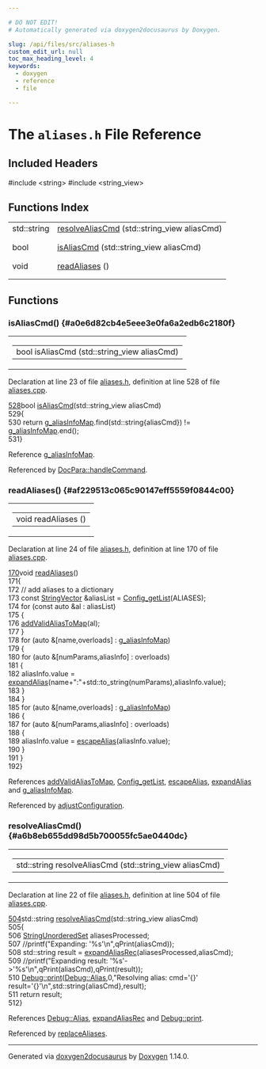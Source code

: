 ```yaml
---

# DO NOT EDIT!
# Automatically generated via doxygen2docusaurus by Doxygen.

slug: /api/files/src/aliases-h
custom_edit_url: null
toc_max_heading_level: 4
keywords:
  - doxygen
  - reference
  - file

---
```


<div class="doxyPage">

# The `aliases.h` File Reference



## Included Headers

<div class="doxyIncludesList">#include &lt;string&gt;
#include &lt;string_view&gt;
</div>

## Functions Index

<table class="doxyMembersIndex">

<tr class="doxyMemberIndexItem">
<td class="doxyMemberIndexItemType" align="left" valign="top">std::string</td>
<td class="doxyMemberIndexItemName" align="left" valign="top"><a href="#a6b8eb655dd98d5b700055fc5ae0440dc">resolveAliasCmd</a> (std::string_view aliasCmd)</td>
</tr>
<tr class="doxyMemberIndexDescription">
<td class="doxyMemberIndexDescriptionLeft"></td>
<td class="doxyMemberIndexDescriptionRight">
</td>
</tr>
<tr class="doxyMemberIndexSeparator">
<td class="doxyMemberIndexSeparator" colspan="2"></td>
</tr>

<tr class="doxyMemberIndexItem">
<td class="doxyMemberIndexItemType" align="left" valign="top">bool</td>
<td class="doxyMemberIndexItemName" align="left" valign="top"><a href="#a0e6d82cb4e5eee3e0fa6a2edb6c2180f">isAliasCmd</a> (std::string_view aliasCmd)</td>
</tr>
<tr class="doxyMemberIndexDescription">
<td class="doxyMemberIndexDescriptionLeft"></td>
<td class="doxyMemberIndexDescriptionRight">
</td>
</tr>
<tr class="doxyMemberIndexSeparator">
<td class="doxyMemberIndexSeparator" colspan="2"></td>
</tr>

<tr class="doxyMemberIndexItem">
<td class="doxyMemberIndexItemType" align="left" valign="top">void</td>
<td class="doxyMemberIndexItemName" align="left" valign="top"><a href="#af229513c065c90147eff5559f0844c00">readAliases</a> ()</td>
</tr>
<tr class="doxyMemberIndexDescription">
<td class="doxyMemberIndexDescriptionLeft"></td>
<td class="doxyMemberIndexDescriptionRight">
</td>
</tr>
<tr class="doxyMemberIndexSeparator">
<td class="doxyMemberIndexSeparator" colspan="2"></td>
</tr>

</table>


<div class="doxySectionDef">

## Functions

### isAliasCmd() {#a0e6d82cb4e5eee3e0fa6a2edb6c2180f}

<div class="doxyMemberItem">
<div class="doxyMemberProto">
<table class="doxyMemberLabels">
<tr class="doxyMemberLabels">
<td class="doxyMemberLabelsLeft">
<table class="doxyMemberName">
<tr>
<td class="doxyMemberName">bool isAliasCmd (std::string_view aliasCmd)</td>
</tr>
</table>
</td>
</tr>
</table>
</div>
<div class="doxyMemberDoc">



<p>Declaration at line 23 of file <a href="/web-doxygen/docs/api/files/src/aliases-h">aliases.h</a>, definition at line 528 of file <a href="/web-doxygen/docs/api/files/src/aliases-cpp">aliases.cpp</a>.</p>


<div class="doxyProgramListing">

<div class="doxyCodeLine"><span class="doxyLineNumber"><a href="/web-doxygen/docs/api/files/src/aliases-cpp/#a0e6d82cb4e5eee3e0fa6a2edb6c2180f">528</a></span><span class="doxyLineContent"><span class="doxyHighlightKeywordType">bool</span><span class="doxyHighlight"> <a href="/web-doxygen/docs/api/files/src/aliases-cpp/#a0e6d82cb4e5eee3e0fa6a2edb6c2180f">isAliasCmd</a>(std::string_view aliasCmd)</span></span></div>
<div class="doxyCodeLine"><span class="doxyLineNumber">529</span><span class="doxyLineContent"><span class="doxyHighlight">{</span></span></div>
<div class="doxyCodeLine"><span class="doxyLineNumber">530</span><span class="doxyLineContent"><span class="doxyHighlight">  </span><span class="doxyHighlightKeywordFlow">return</span><span class="doxyHighlight"> <a href="/web-doxygen/docs/api/files/src/aliases-cpp/#aabfebc02acd057d5239011aef3275a64">g_aliasInfoMap</a>.find(std::string{aliasCmd}) != <a href="/web-doxygen/docs/api/files/src/aliases-cpp/#aabfebc02acd057d5239011aef3275a64">g_aliasInfoMap</a>.end();</span></span></div>
<div class="doxyCodeLine"><span class="doxyLineNumber">531</span><span class="doxyLineContent"><span class="doxyHighlight">}</span></span></div>

</div>


<p>Reference <a href="/web-doxygen/docs/api/files/src/aliases-cpp/#aabfebc02acd057d5239011aef3275a64">g_aliasInfoMap</a>.</p>


<p>Referenced by <a href="/web-doxygen/docs/api/classes/docpara/#a1e432b15eb1a56ba1c560815a145aea3">DocPara::handleCommand</a>.</p>

</div>
</div>

### readAliases() {#af229513c065c90147eff5559f0844c00}

<div class="doxyMemberItem">
<div class="doxyMemberProto">
<table class="doxyMemberLabels">
<tr class="doxyMemberLabels">
<td class="doxyMemberLabelsLeft">
<table class="doxyMemberName">
<tr>
<td class="doxyMemberName">void readAliases ()</td>
</tr>
</table>
</td>
</tr>
</table>
</div>
<div class="doxyMemberDoc">



<p>Declaration at line 24 of file <a href="/web-doxygen/docs/api/files/src/aliases-h">aliases.h</a>, definition at line 170 of file <a href="/web-doxygen/docs/api/files/src/aliases-cpp">aliases.cpp</a>.</p>


<div class="doxyProgramListing">

<div class="doxyCodeLine"><span class="doxyLineNumber"><a href="/web-doxygen/docs/api/files/src/aliases-cpp/#af229513c065c90147eff5559f0844c00">170</a></span><span class="doxyLineContent"><span class="doxyHighlightKeywordType">void</span><span class="doxyHighlight"> <a href="/web-doxygen/docs/api/files/src/aliases-cpp/#af229513c065c90147eff5559f0844c00">readAliases</a>()</span></span></div>
<div class="doxyCodeLine"><span class="doxyLineNumber">171</span><span class="doxyLineContent"><span class="doxyHighlight">{</span></span></div>
<div class="doxyCodeLine"><span class="doxyLineNumber">172</span><span class="doxyLineContent"><span class="doxyHighlight">  </span><span class="doxyHighlightComment">// add aliases to a dictionary</span></span></div>
<div class="doxyCodeLine"><span class="doxyLineNumber">173</span><span class="doxyLineContent"><span class="doxyHighlight">  </span><span class="doxyHighlightKeyword">const</span><span class="doxyHighlight"> <a href="/web-doxygen/docs/api/files/src/containers-h/#ac8d53003529fb2d062d614077fe6857c">StringVector</a> &amp;aliasList = <a href="/web-doxygen/docs/api/files/src/config-h/#a15e896ce0b99792d1344b66af98928e7">Config_getList</a>(ALIASES);</span></span></div>
<div class="doxyCodeLine"><span class="doxyLineNumber">174</span><span class="doxyLineContent"><span class="doxyHighlight">  </span><span class="doxyHighlightKeywordFlow">for</span><span class="doxyHighlight"> (</span><span class="doxyHighlightKeyword">const</span><span class="doxyHighlight"> </span><span class="doxyHighlightKeyword">auto</span><span class="doxyHighlight"> &amp;al : aliasList)</span></span></div>
<div class="doxyCodeLine"><span class="doxyLineNumber">175</span><span class="doxyLineContent"><span class="doxyHighlight">  {</span></span></div>
<div class="doxyCodeLine"><span class="doxyLineNumber">176</span><span class="doxyLineContent"><span class="doxyHighlight">    <a href="/web-doxygen/docs/api/files/src/aliases-cpp/#ad1fa14f7ebd8d6adedcac12a2fb83ae1">addValidAliasToMap</a>(al);</span></span></div>
<div class="doxyCodeLine"><span class="doxyLineNumber">177</span><span class="doxyLineContent"><span class="doxyHighlight">  }</span></span></div>
<div class="doxyCodeLine"><span class="doxyLineNumber">178</span><span class="doxyLineContent"><span class="doxyHighlight">  </span><span class="doxyHighlightKeywordFlow">for</span><span class="doxyHighlight"> (</span><span class="doxyHighlightKeyword">auto</span><span class="doxyHighlight"> &amp;[name,overloads] : <a href="/web-doxygen/docs/api/files/src/aliases-cpp/#aabfebc02acd057d5239011aef3275a64">g_aliasInfoMap</a>)</span></span></div>
<div class="doxyCodeLine"><span class="doxyLineNumber">179</span><span class="doxyLineContent"><span class="doxyHighlight">  {</span></span></div>
<div class="doxyCodeLine"><span class="doxyLineNumber">180</span><span class="doxyLineContent"><span class="doxyHighlight">    </span><span class="doxyHighlightKeywordFlow">for</span><span class="doxyHighlight"> (</span><span class="doxyHighlightKeyword">auto</span><span class="doxyHighlight"> &amp;[numParams,aliasInfo] : overloads)</span></span></div>
<div class="doxyCodeLine"><span class="doxyLineNumber">181</span><span class="doxyLineContent"><span class="doxyHighlight">    {</span></span></div>
<div class="doxyCodeLine"><span class="doxyLineNumber">182</span><span class="doxyLineContent"><span class="doxyHighlight">      aliasInfo.value = <a href="/web-doxygen/docs/api/files/src/aliases-cpp/#a436ad51276d8a9373fa734742a56fb4f">expandAlias</a>(name+</span><span class="doxyHighlightStringLiteral">":"</span><span class="doxyHighlight">+std::to_string(numParams),aliasInfo.value);</span></span></div>
<div class="doxyCodeLine"><span class="doxyLineNumber">183</span><span class="doxyLineContent"><span class="doxyHighlight">    }</span></span></div>
<div class="doxyCodeLine"><span class="doxyLineNumber">184</span><span class="doxyLineContent"><span class="doxyHighlight">  }</span></span></div>
<div class="doxyCodeLine"><span class="doxyLineNumber">185</span><span class="doxyLineContent"><span class="doxyHighlight">  </span><span class="doxyHighlightKeywordFlow">for</span><span class="doxyHighlight"> (</span><span class="doxyHighlightKeyword">auto</span><span class="doxyHighlight"> &amp;[name,overloads] : <a href="/web-doxygen/docs/api/files/src/aliases-cpp/#aabfebc02acd057d5239011aef3275a64">g_aliasInfoMap</a>)</span></span></div>
<div class="doxyCodeLine"><span class="doxyLineNumber">186</span><span class="doxyLineContent"><span class="doxyHighlight">  {</span></span></div>
<div class="doxyCodeLine"><span class="doxyLineNumber">187</span><span class="doxyLineContent"><span class="doxyHighlight">    </span><span class="doxyHighlightKeywordFlow">for</span><span class="doxyHighlight"> (</span><span class="doxyHighlightKeyword">auto</span><span class="doxyHighlight"> &amp;[numParams,aliasInfo] : overloads)</span></span></div>
<div class="doxyCodeLine"><span class="doxyLineNumber">188</span><span class="doxyLineContent"><span class="doxyHighlight">    {</span></span></div>
<div class="doxyCodeLine"><span class="doxyLineNumber">189</span><span class="doxyLineContent"><span class="doxyHighlight">      aliasInfo.value = <a href="/web-doxygen/docs/api/files/src/aliases-cpp/#af47739c31cd60617e53ac5a363514817">escapeAlias</a>(aliasInfo.value);</span></span></div>
<div class="doxyCodeLine"><span class="doxyLineNumber">190</span><span class="doxyLineContent"><span class="doxyHighlight">    }</span></span></div>
<div class="doxyCodeLine"><span class="doxyLineNumber">191</span><span class="doxyLineContent"><span class="doxyHighlight">  }</span></span></div>
<div class="doxyCodeLine"><span class="doxyLineNumber">192</span><span class="doxyLineContent"><span class="doxyHighlight">}</span></span></div>

</div>


<p>References <a href="/web-doxygen/docs/api/files/src/aliases-cpp/#ad1fa14f7ebd8d6adedcac12a2fb83ae1">addValidAliasToMap</a>, <a href="/web-doxygen/docs/api/files/src/config-h/#a15e896ce0b99792d1344b66af98928e7">Config_getList</a>, <a href="/web-doxygen/docs/api/files/src/aliases-cpp/#af47739c31cd60617e53ac5a363514817">escapeAlias</a>, <a href="/web-doxygen/docs/api/files/src/aliases-cpp/#a436ad51276d8a9373fa734742a56fb4f">expandAlias</a> and <a href="/web-doxygen/docs/api/files/src/aliases-cpp/#aabfebc02acd057d5239011aef3275a64">g_aliasInfoMap</a>.</p>


<p>Referenced by <a href="/web-doxygen/docs/api/files/src/doxygen-cpp/#a10458b8a16238a4eae5fb5019df747e8">adjustConfiguration</a>.</p>

</div>
</div>

### resolveAliasCmd() {#a6b8eb655dd98d5b700055fc5ae0440dc}

<div class="doxyMemberItem">
<div class="doxyMemberProto">
<table class="doxyMemberLabels">
<tr class="doxyMemberLabels">
<td class="doxyMemberLabelsLeft">
<table class="doxyMemberName">
<tr>
<td class="doxyMemberName">std::string resolveAliasCmd (std::string_view aliasCmd)</td>
</tr>
</table>
</td>
</tr>
</table>
</div>
<div class="doxyMemberDoc">



<p>Declaration at line 22 of file <a href="/web-doxygen/docs/api/files/src/aliases-h">aliases.h</a>, definition at line 504 of file <a href="/web-doxygen/docs/api/files/src/aliases-cpp">aliases.cpp</a>.</p>


<div class="doxyProgramListing">

<div class="doxyCodeLine"><span class="doxyLineNumber"><a href="/web-doxygen/docs/api/files/src/aliases-cpp/#a6b8eb655dd98d5b700055fc5ae0440dc">504</a></span><span class="doxyLineContent"><span class="doxyHighlight">std::string <a href="/web-doxygen/docs/api/files/src/aliases-cpp/#a6b8eb655dd98d5b700055fc5ae0440dc">resolveAliasCmd</a>(std::string_view aliasCmd)</span></span></div>
<div class="doxyCodeLine"><span class="doxyLineNumber">505</span><span class="doxyLineContent"><span class="doxyHighlight">{</span></span></div>
<div class="doxyCodeLine"><span class="doxyLineNumber">506</span><span class="doxyLineContent"><span class="doxyHighlight">  <a href="/web-doxygen/docs/api/files/src/containers-h/#a68c09b08e1fafb7be76584846eebe628">StringUnorderedSet</a> aliasesProcessed;</span></span></div>
<div class="doxyCodeLine"><span class="doxyLineNumber">507</span><span class="doxyLineContent"><span class="doxyHighlight">  </span><span class="doxyHighlightComment">//printf("Expanding: '%s'\n",qPrint(aliasCmd));</span></span></div>
<div class="doxyCodeLine"><span class="doxyLineNumber">508</span><span class="doxyLineContent"><span class="doxyHighlight">  std::string result = <a href="/web-doxygen/docs/api/files/src/aliases-cpp/#acbc401cf2a803e0e3517389a8a1a5f2e">expandAliasRec</a>(aliasesProcessed,aliasCmd);</span></span></div>
<div class="doxyCodeLine"><span class="doxyLineNumber">509</span><span class="doxyLineContent"><span class="doxyHighlight">  </span><span class="doxyHighlightComment">//printf("Expanding result: '%s'-&gt;'%s'\n",qPrint(aliasCmd),qPrint(result));</span></span></div>
<div class="doxyCodeLine"><span class="doxyLineNumber">510</span><span class="doxyLineContent"><span class="doxyHighlight">  <a href="/web-doxygen/docs/api/classes/debug/#a970761e07475cafdd9fd5395a0c83544">Debug::print</a>(<a href="/web-doxygen/docs/api/classes/debug/#a1c3f4696cf44a23f41e034323c426f7da30a6935f9c8708d6bba6a36006c376dc">Debug::Alias</a>,0,</span><span class="doxyHighlightStringLiteral">"Resolving alias: cmd='{}' result='{}'\n"</span><span class="doxyHighlight">,std::string{aliasCmd},result);</span></span></div>
<div class="doxyCodeLine"><span class="doxyLineNumber">511</span><span class="doxyLineContent"><span class="doxyHighlight">  </span><span class="doxyHighlightKeywordFlow">return</span><span class="doxyHighlight"> result;</span></span></div>
<div class="doxyCodeLine"><span class="doxyLineNumber">512</span><span class="doxyLineContent"><span class="doxyHighlight">}</span></span></div>

</div>


<p>References <a href="/web-doxygen/docs/api/classes/debug/#a1c3f4696cf44a23f41e034323c426f7da30a6935f9c8708d6bba6a36006c376dc">Debug::Alias</a>, <a href="/web-doxygen/docs/api/files/src/aliases-cpp/#acbc401cf2a803e0e3517389a8a1a5f2e">expandAliasRec</a> and <a href="/web-doxygen/docs/api/classes/debug/#a970761e07475cafdd9fd5395a0c83544">Debug::print</a>.</p>


<p>Referenced by <a href="/web-doxygen/docs/api/files/src/commentcnv-l/#a7d6c5be747e636417e19cc8dbbaa38b9">replaceAliases</a>.</p>

</div>
</div>

</div>

<hr/>

<p class="doxyGeneratedBy">Generated via <a href="https://github.com/xpack/doxygen2docusaurus">doxygen2docusaurus</a> by <a href="https://www.doxygen.nl">Doxygen</a> 1.14.0.</p>

</div>
